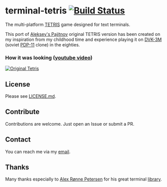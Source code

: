 # terminal-tetris  [![Build Status](https://travis-ci.org/semack/terminal-tetris.svg?branch=master)](https://travis-ci.org/semack/terminal-tetris)
The multi-platform [TETRIS](https://en.wikipedia.org/wiki/Tetris) game designed for text terminals.

This port of [Aleksey's Pajitnov](https://en.wikipedia.org/wiki/Alexey_Pajitnov) original TETRIS version has been created on my inspiration from my childhood time and experience playing it on  [DVK-3M](http://www.leningrad.su/museum/show_calc.php?n=241&lang=0&test=0) (soviet [PDP-11](https://en.wikipedia.org/wiki/PDP-11) clone) in the eighties.

### How it was looking ([youtube video](https://www.youtube.com/watch?v=O0gAgQQHFcQ "Original Tetris"))

[![Original Tetris](https://img.youtube.com/vi/O0gAgQQHFcQ/0.jpg)](https://www.youtube.com/watch?v=O0gAgQQHFcQ "Original Tetris")

## License
Please see [LICENSE.md](LICENSE.md).

## Contribute
Contributions are welcome. Just open an Issue or submit a PR. 

## Contact
You can reach me via my [email](mailto://semack@gmail.com).

## Thanks
Many thanks especially to [Alex Rønne Petersen](https://github.com/alexrp) for his great terminal [library](https://github.com/alexrp/system-terminal).

